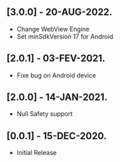 ## [3.0.0] - 20-AUG-2022.

* Change WebView Engine
* Set minSdkVersion 17 for Android

## [2.0.1] - 03-FEV-2021.

* Fixe bug on Android device

## [2.0.0] - 14-JAN-2021.

* Null Safety support

## [0.0.1] - 15-DEC-2020.

* Initial Release
